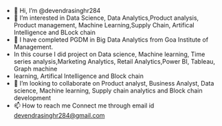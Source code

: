 - 👋 Hi, I’m @devendrasinghr284
- 👀 I’m interested in Data Science, Data Analytics,Product analysis, Product management, Machine Learning,Supply Chain, Artifical Intelligence and BLock chain
- 🌱 I have completed PGDM in Big Data Analytics from Goa Institute of Management.
-    In this course I did project on Data science, Machine learning, Time series analysis,Marketing Analytics, Retail Analytics,Power BI, Tableau, Graph machine        
-    learning, Artifical Intelligence and Block chain
- 💞️ I’m looking to collaborate on Product analyst, Business Analyst, Data science, Machine learning, Supply chain analytics and Block chain development
- 📫 How to reach me Connect me through email id devendrasinghr284@gmail.com

<!---
devendrasinghr284/devendrasinghr284 is a ✨ special ✨ repository because its `README.md` (this file) appears on your GitHub profile.
You can click the Preview link to take a look at your changes.
--->
